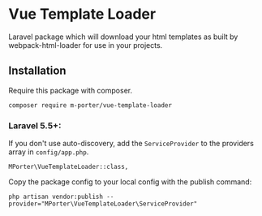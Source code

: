 # Vue Template Loader

Laravel package which will download your html templates as built by webpack-html-loader for use in your projects.

## Installation

Require this package with composer.

```
composer require m-porter/vue-template-loader
```

### Laravel 5.5+:

If you don't use auto-discovery, add the `ServiceProvider` to the providers array in `config/app.php`.

```
MPorter\VueTemplateLoader::class,
```

Copy the package config to your local config with the publish command:

```
php artisan vendor:publish --provider="MPorter\VueTemplateLoader\ServiceProvider"
```
